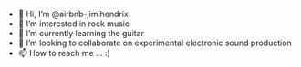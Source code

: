- 👋 Hi, I’m @airbnb-jimihendrix
- 👀 I’m interested in rock music
- 🌱 I’m currently learning the guitar
- 💞️ I’m looking to collaborate on experimental electronic sound production
- 📫 How to reach me ... :)

<!---
airbnb-jimihendrix/airbnb-jimihendrix is a ✨ special ✨ repository because its `README.md` (this file) appears on your GitHub profile.
You can click the Preview link to take a look at your changes.
--->

